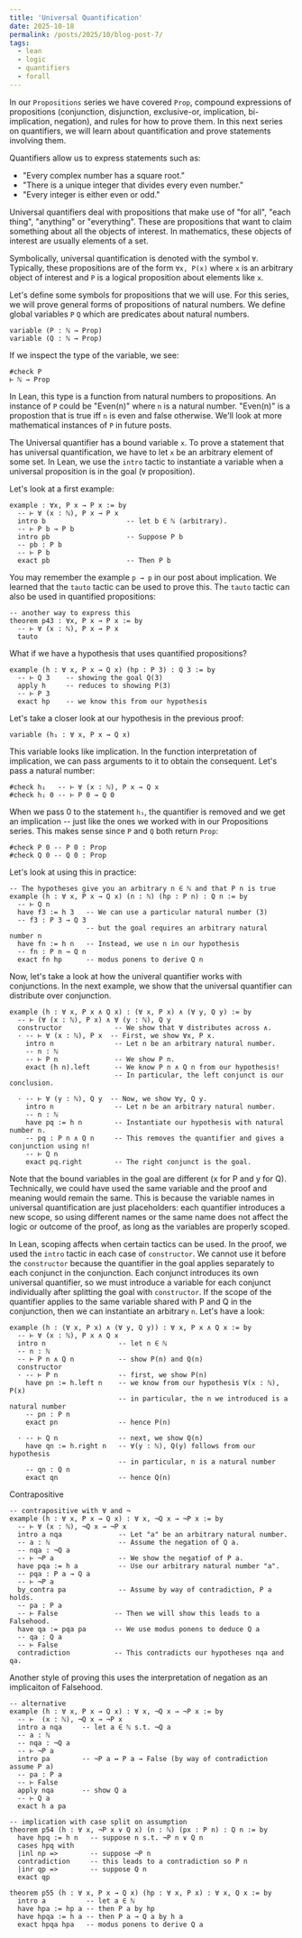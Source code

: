 ```yaml
---
title: 'Universal Quantification'
date: 2025-10-18
permalink: /posts/2025/10/blog-post-7/
tags:
  - lean
  - logic
  - quantifiers
  - forall
---
```


In our `Propositions` series we have covered `Prop`, compound expressions of propositions (conjunction, disjunction, exclusive-or, implication, bi-implication, negation), and rules for how to prove them. In this next series on quantifiers, we will learn about quantification and prove statements involving them.

Quantifiers allow us to express statements such as:
- "Every complex number has a square root."
- "There is a unique integer that divides every even number."
- "Every integer is either even or odd."

Universal quantifiers deal with propositions that make use of "for all", "each thing", "anything" or "everything". These are propositions that want to claim something about all the objects of interest. In mathematics, these objects of interest are usually elements of a set.

Symbolically, universal quantification is denoted with the symbol `∀`. Typically, these propositions are of the form `∀x, P(x)` where `x` is an arbitrary object of interest and `P` is a logical proposition about elements like `x`. 

Let's define some symbols for propositions that we will use. For this series, we will prove general forms of propositions of natural numbers. We define global variables `P` `Q` which are predicates about natural numbers.

```lean
variable (P : ℕ → Prop)
variable (Q : ℕ → Prop)
```

If we inspect the type of the variable, we see:
```lean
#check P
⊢ ℕ → Prop
```

In Lean, this type is a function from natural numbers to propositions. An instance of `P` could be "Even(n)" where `n` is a natural number. "Even(n)" is a propostion that is true iff `n` is even and false otherwise. We'll look at more mathematical instances of `P` in future posts.

The Universal quantifier has a bound variable `x`. 
To prove a statement that has universal quantification, we have to let `x` be an arbitrary element of some set. In Lean, we use the `intro` tactic to instantiate a variable when a universal proposition is in the goal (`∀` proposition).

Let's look at a first example: 
```lean
example : ∀x, P x → P x := by
  -- ⊢ ∀ (x : ℕ), P x → P x
  intro b                    -- let b ∈ ℕ (arbitrary). 
  -- ⊢ P b → P b
  intro pb                   -- Suppose P b
  -- pb : P b
  -- ⊢ P b
  exact pb                   -- Then P b
```
You may remember the example `p → p` in our post about implication. We learned that the `tauto` tactic can be used to prove this. The `tauto` tactic can also be used in quantified propositions: 
```lean
-- another way to express this
theorem p43 : ∀x, P x → P x := by
  -- ⊢ ∀ (x : ℕ), P x → P x
  tauto
```

What if we have a hypothesis that uses quantified propositions?
```lean
example (h : ∀ x, P x → Q x) (hp : P 3) : Q 3 := by
  -- ⊢ Q 3    -- showing the goal Q(3)
  apply h     -- reduces to showing P(3)
  -- ⊢ P 3
  exact hp    -- we know this from our hypothesis
```
Let's take a closer look at our hypothesis in the previous proof:
```lean
variable (h₁ : ∀ x, P x → Q x)
```
This variable looks like implication. In the function interpretation of implication, we can pass arguments to it to obtain the consequent. Let's pass a natural number:
```lean
#check h₁   -- ⊢ ∀ (x : ℕ), P x → Q x
#check h₁ 0 -- ⊢ P 0 → Q 0
```
When we pass 0 to the statement `h₁`, the quantifier is removed and we get an implication -- just like the ones we worked with in our Propositions series. This makes sense since `P` and `Q` both return `Prop`:
```lean
#check P 0 -- P 0 : Prop
#check Q 0 -- Q 0 : Prop
```

Let's look at using this in practice:
```lean
-- The hypotheses give you an arbitrary n ∈ ℕ and that P n is true
example (h : ∀ x, P x → Q x) (n : ℕ) (hp : P n) : Q n := by
  -- ⊢ Q n
  have f3 := h 3   -- We can use a particular natural number (3)
  -- f3 : P 3 → Q 3
                   -- but the goal requires an arbitrary natural number n
  have fn := h n   -- Instead, we use n in our hypothesis
  -- fn : P n → Q n
  exact fn hp      -- modus ponens to derive Q n
```

Now, let's take a look at how the univeral quantifier works with conjunctions. In the next example, we show that the universal quantifier can distribute over conjunction. 
```lean
example (h : ∀ x, P x ∧ Q x) : (∀ x, P x) ∧ (∀ y, Q y) := by
  -- ⊢ (∀ (x : ℕ), P x) ∧ ∀ (y : ℕ), Q y
  constructor             -- We show that ∀ distributes across ∧.
  · -- ⊢ ∀ (x : ℕ), P x  -- First, we show ∀x, P x.
    intro n               -- Let n be an arbitrary natural number. 
    -- n : ℕ
    -- ⊢ P n              -- We show P n.
    exact (h n).left      -- We know P n ∧ Q n from our hypothesis!
                          -- In particular, the left conjunct is our conclusion.

  · -- ⊢ ∀ (y : ℕ), Q y  -- Now, we show ∀y, Q y.
    intro n               -- Let n be an arbitrary natural number.
    -- n : ℕ
    have pq := h n        -- Instantiate our hypothesis with natural number n.
    -- pq : P n ∧ Q n     -- This removes the quantifier and gives a conjunction using n!
    -- ⊢ Q n
    exact pq.right        -- The right conjunct is the goal.
```
Note that the bound variables in the goal are different (x for P and y for Q). Technically, we could have used the same variable and the proof and meaning would remain the same. This is because the variable names in universal quantification are just placeholders: each quantifier introduces a new scope, so using different names or the same name does not affect the logic or outcome of the proof, as long as the variables are properly scoped. 

In Lean, scoping affects when certain tactics can be used. In the proof, we used the `intro` tactic in each case of `constructor`. We cannot use it before the `constructor` because the quantifier in the goal applies separately to each conjunct in the conjunction. Each conjunct introduces its own universal quantifier, so we must introduce a variable for each conjunct individually after splitting the goal with `constructor`. If the scope of the quantifier applies to the same variable shared with P and Q in the conjunction, then we can instantiate an arbitrary `n`. Let's have a look:

```lean
example (h : (∀ x, P x) ∧ (∀ y, Q y)) : ∀ x, P x ∧ Q x := by
  -- ⊢ ∀ (x : ℕ), P x ∧ Q x
  intro n                  -- let n ∈ ℕ
  -- n : ℕ
  -- ⊢ P n ∧ Q n           -- show P(n) and Q(n)
  constructor
  · -- ⊢ P n               -- first, we show P(n)
    have pn := h.left n    -- we know from our hypothesis ∀(x : ℕ), P(x)
                           -- in particular, the n we introduced is a natural number    
    -- pn : P n
    exact pn               -- hence P(n)

  · -- ⊢ Q n               -- next, we show Q(n)
    have qn := h.right n   -- ∀(y : ℕ), Q(y) follows from our hypothesis
                           -- in particular, n is a natural number
    -- qn : Q n
    exact qn               -- hence Q(n)
```

Contrapositive

```lean
-- contrapositive with ∀ and ¬
example (h : ∀ x, P x → Q x) : ∀ x, ¬Q x → ¬P x := by
  -- ⊢ ∀ (x : ℕ), ¬Q x → ¬P x
  intro a nqa              -- Let "a" be an arbitrary natural number.
  -- a : ℕ                 -- Assume the negation of Q a.
  -- nqa : ¬Q a
  -- ⊢ ¬P a                -- We show the negatiof of P a.
  have pqa := h a          -- Use our arbitrary natural number "a".
  -- pqa : P a → Q a 
  -- ⊢ ¬P a
  by_contra pa             -- Assume by way of contradiction, P a holds.
  -- pa : P a
  -- ⊢ False              -- Then we will show this leads to a Falsehood.
  have qa := pqa pa       -- We use modus ponens to deduce Q a
  -- qa : Q a
  -- ⊢ False
  contradiction           -- This contradicts our hypotheses nqa and qa.
```

Another style of proving this uses the interpretation of negation as an implicaiton of Falsehood.

```lean
-- alternative
example (h : ∀ x, P x → Q x) : ∀ x, ¬Q x → ¬P x := by
  -- ⊢  (x : ℕ), ¬Q x → ¬P x
  intro a nqa     -- let a ∈ ℕ s.t. ¬Q a
  -- a : ℕ
  -- nqa : ¬Q a
  -- ⊢ ¬P a
  intro pa        -- ¬P a ↔ P a → False (by way of contradiction assume P a)
  -- pa : P a
  -- ⊢ False
  apply nqa       -- show Q a
  -- ⊢ Q a
  exact h a pa

```

```lean
-- implication with case split on assumption
theorem p54 (h : ∀ x, ¬P x ∨ Q x) (n : ℕ) (px : P n) : Q n := by
  have hpq := h n   -- suppose n s.t. ¬P n ∨ Q n
  cases hpq with
  |inl np =>        -- suppose ¬P n
  contradiction     -- this leads to a contradiction so P n
  |inr qp =>        -- suppose Q n
  exact qp

theorem p55 (h : ∀ x, P x → Q x) (hp : ∀ x, P x) : ∀ x, Q x := by
  intro a          -- let a ∈ ℕ
  have hpa := hp a -- then P a by hp
  have hpqa := h a -- then P a → Q a by h a
  exact hpqa hpa   -- modus ponens to derive Q a

```